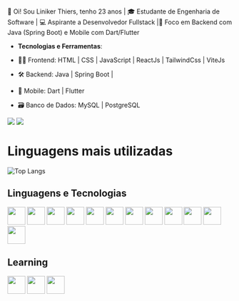 
👋 Oi! Sou Liniker Thiers, tenho 23 anos | 🎓 Estudante de Engenharia de Software | 💻 Aspirante a Desenvolvedor Fullstack |🚀 Foco em Backend com Java (Spring Boot) e Mobile com Dart/Flutter
- **Tecnologias e Ferramentas**:

- 👨‍💻 Frontend: HTML | CSS | JavaScript | ReactJs | TailwindCss | ViteJs
- 🛠️ Backend: Java | Spring Boot | 
- 📱 Mobile: Dart | Flutter 
- 🗃️ Banco de Dados: MySQL | PostgreSQL


<a href="https://www.instagram.com/liniker_thiers" target="_blank"><img src="https://img.shields.io/badge/Instagram-%23E4405F.svg?&style=for-the-badge&logo=instagram&logoColor=white" target="_blank"></a>
<a href="https://www.linkedin.com/in/liniker-thiers-a698b01a0?lipi=urn%3Ali%3Apage%3Ad_flagship3_profile_view_base_contact_details%3Bz4TYJ3VTS9CwhT3maVFeCQ%3D%3D" target="_blank"><img src="https://img.shields.io/badge/-LinkedIn-%230077B5?style=for-the-badge&logo=linkedin&logoColor=white" target="_blank"></a> 
# Linguagens mais utilizadas

![Top Langs](https://github-readme-stats.vercel.app/api/top-langs/?username=LinikerThiers&layout=compact&show_icons=true&theme=preferred_color_scheme&langs_count=10) 


## Linguagens e Tecnologias
<img src="https://cdn.jsdelivr.net/gh/devicons/devicon@latest/icons/javascript/javascript-original.svg" width="40" height="40" /> <img src="https://cdn.jsdelivr.net/gh/devicons/devicon@latest/icons/java/java-original-wordmark.svg" width="40" height="40" /> <img src="https://cdn.jsdelivr.net/gh/devicons/devicon@latest/icons/python/python-original.svg" width="40" height="40" /> <img src="https://cdn.jsdelivr.net/gh/devicons/devicon@latest/icons/html5/html5-original.svg" width="40" height="40" /> <img src="https://cdn.jsdelivr.net/gh/devicons/devicon@latest/icons/css3/css3-original.svg" width="40" height="40" /> <img src="https://cdn.jsdelivr.net/gh/devicons/devicon@latest/icons/tailwindcss/tailwindcss-original.svg" width="40" height="40" /> <img src="https://cdn.jsdelivr.net/gh/devicons/devicon@latest/icons/react/react-original.svg" width="40" height="40" /> <img src="https://cdn.jsdelivr.net/gh/devicons/devicon@latest/icons/vitejs/vitejs-original.svg" width="40" height="40" /> <img src="https://cdn.jsdelivr.net/gh/devicons/devicon@latest/icons/mysql/mysql-original-wordmark.svg" width="40" height="40" /> <img src="https://cdn.jsdelivr.net/gh/devicons/devicon@latest/icons/git/git-original.svg" width="40" height="40" /> 
            <img src="https://cdn.jsdelivr.net/gh/devicons/devicon@latest/icons/dart/dart-plain-wordmark.svg" width="40" height="40" />
           <img src="https://cdn.jsdelivr.net/gh/devicons/devicon@latest/icons/postgresql/postgresql-original.svg" width="40" height="40" /> 

          
          
          

## Learning
<img src="https://cdn.jsdelivr.net/gh/devicons/devicon@latest/icons/spring/spring-original-wordmark.svg" width="40" height="40" /> <img src="https://cdn.jsdelivr.net/gh/devicons/devicon@latest/icons/docker/docker-plain.svg" width="40" height="40" /> <img src="https://cdn.jsdelivr.net/gh/devicons/devicon@latest/icons/flutter/flutter-original.svg" width="40" height="40" />
          
          
          
          
          
          
          
          
          
          
          
          
          
          
          

